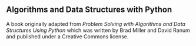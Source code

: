 Algorithms and Data Structures with Python
---

A book originally adapted from _Problem Solving with Algorithms and Data Structures Using Python_ which was written by Brad Miller and David Ranum and published under a Creative Commons license.

